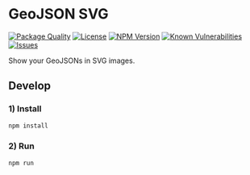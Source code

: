 # GeoJSON SVG

<!--Badges-->

 [![Package Quality](https://packagequality.com/shield/geojson-svg.svg)](https://packagequality.com/#?package=geojson-svg)
 [![License](https://img.shields.io/github/license/hejny/geojson-svg.svg?style=flat)](https://raw.githubusercontent.com/hejny/geojson-svg/master/LICENSE)
 [![NPM Version](https://badge.fury.io/js/@hejny%2Fgeojson-svg.svg)](https://www.npmjs.com/package/@hejny/geojson-svg)
 [![Known Vulnerabilities](https://snyk.io/test/github/hejny/geojson-svg/badge.svg)](https://snyk.io/test/github/hejny/geojson-svg)
 [![Issues](https://img.shields.io/github/issues/hejny/geojson-svg.svg?style=flat)](https://github.com/hejny/geojson-svg/issues)

<!--/Badges-->

Show your GeoJSONs in SVG images.

## Develop


### 1) Install

```bash
npm install
```

### 2) Run

```bash
npm run
```